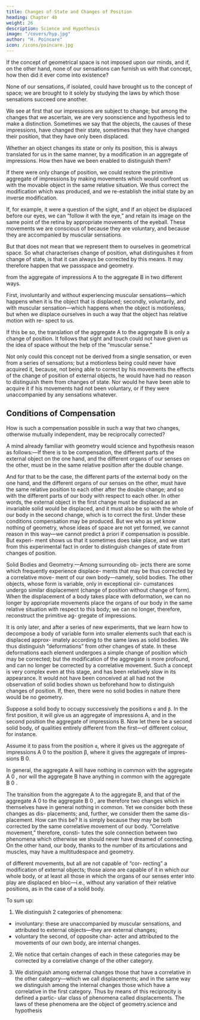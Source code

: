 ```yaml
---
title: Changes of State and Changes of Position
heading: Chapter 4b
weight: 26
description: Science and Hypothesis
image: "/covers/hyp.jpg"
author: "H. Poincare"
icon: /icons/poincare.jpg
---
```





If the concept of geometrical space is not imposed upon our minds, and if, on the other hand, none of our sensations can furnish us with that concept, how then did it ever come into existence?

None of our sensations, if isolated, could have brought us to the concept of space; we are brought to it solely by studying the laws by which those sensations succeed one another. 

We see at first that our impressions are subject to change; but among the changes that we ascertain, we are very soonscience and hypothesis led to make a distinction. Sometimes we say that the objects, the causes of these impressions, have changed
their state, sometimes that they have changed their position, that they have only been displaced. 

Whether an object changes its state or only its position, this is always translated for us in the same manner, by a modification in an aggregate of impressions. How then have we been
enabled to distinguish them? 

If there were only change of position, we could restore the primitive aggregate of impressions by making movements which would confront us with the movable object in the same relative situation. We thus correct the modification which was produced, and we re-establish the initial state by an inverse modification. 

If, for example, it were a question of the sight, and if an object be displaced before our eyes, we
can “follow it with the eye,” and retain its image on the
same point of the retina by appropriate movements of the
eyeball. These movements we are conscious of because
they are voluntary, and because they are accompanied
by muscular sensations. 

But that does not mean that we represent them to ourselves in geometrical space. So
what characterises change of position, what distinguishes
it from change of state, is that it can always be corrected
by this means. It may therefore happen that we passspace and geometry.

from the aggregate of impressions A to the aggregate B
in two different ways. 

First, involuntarily and without experiencing muscular sensations—which happens when
it is the object that is displaced; secondly, voluntarily,
and with muscular sensation—which happens when the
object is motionless, but when we displace ourselves in
such a way that the object has relative motion with re-
spect to us. 

If this be so, the translation of the aggregate A to the aggregate B is only a change of position. It follows that sight and touch could not have given us the
idea of space without the help of the “muscular sense.”

Not only could this concept not be derived from a single sensation, or even from a series of sensations; but a motionless being could never have acquired it, because, not
being able to correct by his movements the effects of the
change of position of external objects, he would have had
no reason to distinguish them from changes of state. Nor
would he have been able to acquire it if his movements
had not been voluntary, or if they were unaccompanied
by any sensations whatever.


## Conditions of Compensation

How is such a compensation possible in such a way that two changes, otherwise mutually independent, may be reciprocally corrected? 

A mind already familiar with geometry would science and hypothesis reason as follows:—If there is to be compensation, the different parts of the external object on the one hand, and
the different organs of our senses on the other, must be in
the same relative position after the double change. 

And for that to be the case, the different parts of the external
body on the one hand, and the different organs of our
senses on the other, must have the same relative position
to each other after the double change; and so with the
different parts of our body with respect to each other. In
other words, the external object in the first change must
be displaced as an invariable solid would be displaced,
and it must also be so with the whole of our body in the
second change, which is to correct the first. Under these
conditions compensation may be produced. But we who
as yet know nothing of geometry, whose ideas of space are
not yet formed, we cannot reason in this way—we cannot
predict à priori if compensation is possible. But experi-
ment shows us that it sometimes does take place, and we
start from this experimental fact in order to distinguish
changes of state from changes of position.

Solid Bodies and Geometry.—Among surrounding ob-
jects there are some which frequently experience displace-
ments that may be thus corrected by a correlative move-
ment of our own body—namely, solid bodies. The other objects, whose form is variable, only in exceptional cir-
cumstances undergo similar displacement (change of position without change of form). When the displacement
of a body takes place with deformation, we can no longer
by appropriate movements place the organs of our body
in the same relative situation with respect to this body;
we can no longer, therefore, reconstruct the primitive ag-
gregate of impressions.

It is only later, and after a series of new experiments,
that we learn how to decompose a body of variable form
into smaller elements such that each is displaced approx-
imately according to the same laws as solid bodies. We
thus distinguish “deformations” from other changes of
state. In these deformations each element undergoes a
simple change of position which may be corrected; but
the modification of the aggregate is more profound, and
can no longer be corrected by a correlative movement.
Such a concept is very complex even at this stage, and
has been relatively slow in its appearance. It would not
have been conceived at all had not the observation of solid
bodies shown us beforehand how to distinguish changes
of position.
If, then, there were no solid bodies in nature there
would be no geometry.

Suppose a solid body to occupy successively the positions `α` and `β`. In the first position, it will give us an aggregate of
impressions A, and in the second position the aggregate of impressions B. Now let there be a second solid body,
of qualities entirely different from the first—of different
colour, for instance. 

Assume it to pass from the position `α`, where it gives us the aggregate of impressions A 0
to the position β, where it gives the aggregate of impres-
sions B 0. 

In general, the aggregate A will have nothing in
common with the aggregate A 0 , nor will the aggregate B
have anything in common with the aggregate B 0 . 

The transition from the aggregate A to the aggregate B, and
that of the aggregate A 0 to the aggregate B 0 , are therefore
two changes which in themselves have in general nothing
in common. Yet we consider both these changes as dis-
placements; and, further, we consider them the same dis-
placement. How can this be? It is simply because they
may be both corrected by the same correlative movement
of our body. “Correlative movement,” therefore, consti-
tutes the sole connection between two phenomena which
otherwise we should never have dreamed of connecting.
On the other hand, our body, thanks to the number
of its articulations and muscles, may have a multitudespace and geometry.

of different movements, but all are not capable of “cor-
recting” a modification of external objects; those alone
are capable of it in which our whole body, or at least all
those in which the organs of our senses enter into play
are displaced en bloc—i.e., without any variation of their
relative positions, as in the case of a solid body.

To sum up:

1. We distinguish 2 categories of phenomena:
  - involuntary: these are unaccompanied by muscular sensations, and attributed to external objects—they are external changes;
  - voluntary the second, of opposite char-
acter and attributed to the movements of our own body,
are internal changes.

2. We notice that certain changes of each in these categories may be corrected by a correlative change of the other category.

3. We distinguish among external changes those that
have a correlative in the other category—which we call
displacements; and in the same way we distinguish among
the internal changes those which have a correlative in the
first category.
Thus by means of this reciprocity is defined a partic-
ular class of phenomena called displacements. The laws
of these phenomena are the object of geometry.science and hypothesis

